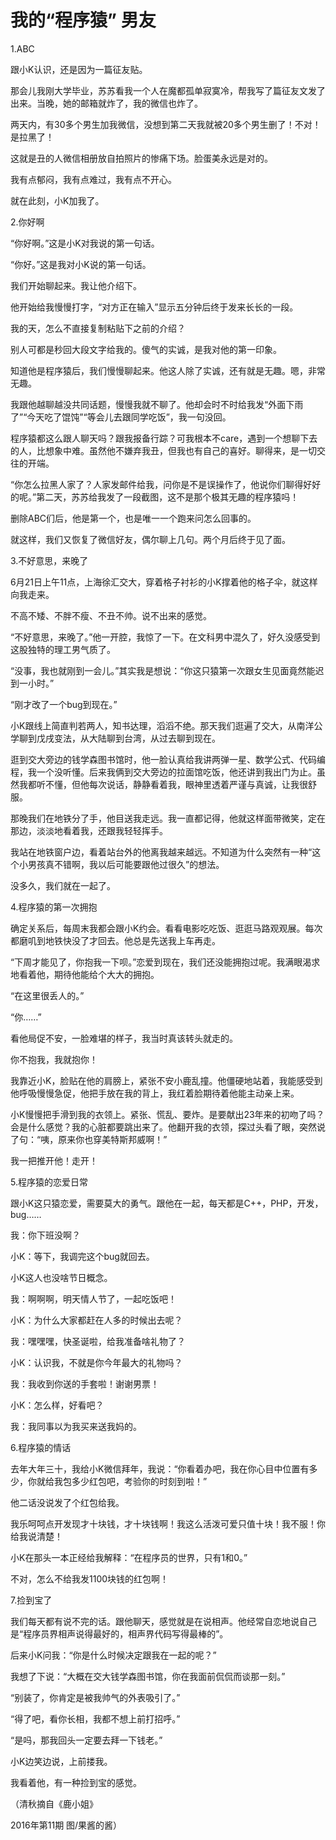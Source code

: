 # 我的“程序猿”  男友

1.ABC 

跟小K认识，还是因为一篇征友贴。 

那会儿我刚大学毕业，苏苏看我一个人在魔都孤单寂寞冷，帮我写了篇征友文发了出来。当晚，她的邮箱就炸了，我的微信也炸了。 

两天内，有30多个男生加我微信，没想到第二天我就被20多个男生删了！不对！是拉黑了！ 

这就是丑的人微信相册放自拍照片的惨痛下场。脸蛋美永远是对的。 

我有点郁闷，我有点难过，我有点不开心。 

就在此刻，小K加我了。 

2.你好啊 

“你好啊。”这是小K对我说的第一句话。 

“你好。”这是我对小K说的第一句话。 

我们开始聊起来。我让他介绍下。 

他开始给我慢慢打字，“对方正在输入”显示五分钟后终于发来长长的一段。 

我的天，怎么不直接复制粘贴下之前的介绍？ 

别人可都是秒回大段文字给我的。傻气的实诚，是我对他的第一印象。 

知道他是程序猿后，我们慢慢聊起来。他这人除了实诚，还有就是无趣。嗯，非常无趣。 

我跟他越聊越没共同话题，慢慢我就不聊了。他却会时不时给我发“外面下雨了”“今天吃了馄饨”“等会儿去跟同学吃饭”，我一句没回。 

程序猿都这么跟人聊天吗？跟我报备行踪？可我根本不care，遇到一个想聊下去的人，比想象中难。虽然他不嫌弃我丑，但我也有自己的喜好。聊得来，是一切交往的开端。 

“你怎么拉黑人家了？人家发邮件给我，问你是不是误操作了，他说你们聊得好好的呢。”第二天，苏苏给我发了一段截图，这不是那个极其无趣的程序猿吗！ 

删除ABC们后，他是第一个，也是唯一一个跑来问怎么回事的。 

就这样，我们又恢复了微信好友，偶尔聊上几句。两个月后终于见了面。 

3.不好意思，来晚了 

6月21日上午11点，上海徐汇交大，穿着格子衬衫的小K撑着他的格子伞，就这样向我走来。 

不高不矮、不胖不瘦、不丑不帅。说不出来的感觉。 

“不好意思，来晚了。”他一开腔，我惊了一下。在文科男中混久了，好久没感受到这股独特的理工男气质了。 

“没事，我也就刚到一会儿。”其实我是想说：“你这只猿第一次跟女生见面竟然能迟到一小时。” 

“刚才改了一个bug到现在。” 

小K跟线上简直判若两人，知书达理，滔滔不绝。那天我们逛遍了交大，从南洋公学聊到戊戌变法，从大陆聊到台湾，从过去聊到现在。 

逛到交大旁边的钱学森图书馆时，他一脸认真给我讲两弹一星、数学公式、代码编程，我一个没听懂。后来我俩到交大旁边的拉面馆吃饭，他还讲到我出门为止。虽然我都听不懂，但他每次说话，静静看着我，眼神里透着严谨与真诚，让我很舒服。 

那晚我们在地铁分了手，他目送我走远。我一直都记得，他就这样面带微笑，定在那边，淡淡地看着我，还跟我轻轻挥手。 

我站在地铁窗户边，看着站台外的他离我越来越远。不知道为什么突然有一种“这个小男孩真不错啊，我以后可能要跟他过很久”的想法。 

没多久，我们就在一起了。 

4.程序猿的第一次拥抱 

确定关系后，每周末我都会跟小K约会。看看电影吃吃饭、逛逛马路观观展。每次都磨叽到地铁快没了才回去。他总是先送我上车再走。 

“下周才能见了，你抱我一下呗。”恋爱到现在，我们还没能拥抱过呢。我满眼渴求地看着他，期待他能给个大大的拥抱。 

“在这里很丢人的。” 

“你……” 

看他局促不安，一脸难堪的样子，我当时真该转头就走的。 

你不抱我，我就抱你！ 

我靠近小K，脸贴在他的肩膀上，紧张不安小鹿乱撞。他僵硬地站着，我能感受到他呼吸慢慢急促，他把手放在我的背上，我红着脸期待着他能主动亲上来。 

小K慢慢把手滑到我的衣领上。紧张、慌乱、要炸。是要献出23年来的初吻了吗？会是什么感觉？我的心脏都要跳出来了。他翻开我的衣领，探过头看了眼，突然说了句：“咦，原来你也穿美特斯邦威啊！” 

我一把推开他！走开！ 

5.程序猿的恋爱日常 

跟小K这只猿恋爱，需要莫大的勇气。跟他在一起，每天都是C++，PHP，开发，bug…… 

我：你下班没啊？ 

小K：等下，我调完这个bug就回去。 

小K这人也没啥节日概念。 

我：啊啊啊，明天情人节了，一起吃饭吧！ 

小K：为什么大家都赶在人多的时候出去呢？ 

我：嘿嘿嘿，快圣诞啦，给我准备啥礼物了？ 

小K：认识我，不就是你今年最大的礼物吗？ 

我：我收到你送的手套啦！谢谢男票！ 

小K：怎么样，好看吧？ 

我：我同事以为我买来送我妈的。 

6.程序猿的情话 

去年大年三十，我给小K微信拜年，我说：“你看着办吧，我在你心目中位置有多少，你就给我包多少红包吧，考验你的时刻到啦！” 

他二话没说发了个红包给我。 

我乐呵呵点开发现才十块钱，才十块钱啊！我这么活泼可爱只值十块！我不服！你给我说清楚！ 

小K在那头一本正经给我解释：“在程序员的世界，只有1和0。” 

不对，怎么不给我发1100块钱的红包啊！ 

7.捡到宝了 

我们每天都有说不完的话。跟他聊天，感觉就是在说相声。他经常自恋地说自己是“程序员界相声说得最好的，相声界代码写得最棒的”。 

后来小K问我：“你是什么时候决定跟我在一起的呢？” 

我想了下说：“大概在交大钱学森图书馆，你在我面前侃侃而谈那一刻。” 

“别装了，你肯定是被我帅气的外表吸引了。” 

“得了吧，看你长相，我都不想上前打招呼。” 

“是吗，那我回头一定要去拜一下钱老。” 

小K边笑边说，上前搂我。 

我看着他，有一种捡到宝的感觉。 

（清秋摘自《鹿小姐》 

2016年第11期 图/果酱的酱）